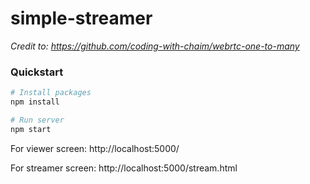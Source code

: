 # simple-streamer

*Credit to: https://github.com/coding-with-chaim/webrtc-one-to-many*

### Quickstart
```bash
# Install packages
npm install

# Run server
npm start
```

For viewer screen: http://localhost:5000/

For streamer screen: http://localhost:5000/stream.html
